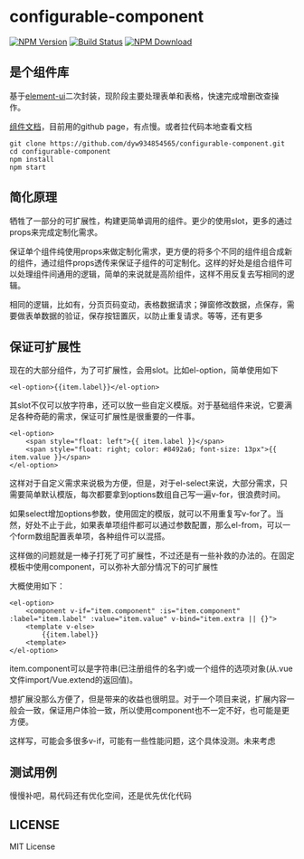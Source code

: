 # configurable-component

[![NPM Version][npm-image]][npm-url]
[![Build Status][travis-image]][travis-url]
[![NPM Download][dt-image]][npm-url]

## 是个组件库

基于[element-ui](https://element.eleme.cn/#/zh-CN/component/layout)二次封装，现阶段主要处理表单和表格，快速完成增删改查操作。

[组件文档](https://dyw934854565.github.io/configurable-component/)，目前用的github page，有点慢。或者拉代码本地查看文档

```shell
git clone https://github.com/dyw934854565/configurable-component.git
cd configurable-component
npm install
npm start
```

## 简化原理

牺牲了一部分的可扩展性，构建更简单调用的组件。更少的使用slot，更多的通过props来完成定制化需求。

保证单个组件纯使用props来做定制化需求，更方便的将多个不同的组件组合成新的组件，通过组件props透传来保证子组件的可定制化。这样的好处是组合组件可以处理组件间通用的逻辑，简单的来说就是高阶组件，这样不用反复去写相同的逻辑。

相同的逻辑，比如有，分页页码变动，表格数据请求；弹窗修改数据，点保存，需要做表单数据的验证，保存按钮置灰，以防止重复请求。等等，还有更多

## 保证可扩展性

现在的大部分组件，为了可扩展性，会用slot。比如el-option，简单使用如下

```vue
<el-option>{{item.label}}</el-option>
```

其slot不仅可以放字符串，还可以放一些自定义模版。对于基础组件来说，它要满足各种奇葩的需求，保证可扩展性是很重要的一件事。

```vue
<el-option>
    <span style="float: left">{{ item.label }}</span>
    <span style="float: right; color: #8492a6; font-size: 13px">{{ item.value }}</span>
</el-option>
```

这样对于自定义需求来说极为方便，但是，对于el-select来说，大部分需求，只需要简单默认模版，每次都要拿到options数组自己写一遍v-for，很浪费时间。

如果select增加options参数，使用固定的模版，就可以不用重复写v-for了。当然，好处不止于此，如果表单项组件都可以通过参数配置，那么el-from，可以一个form数组配置表单项，各种组件可以混搭。

这样做的问题就是一棒子打死了可扩展性，不过还是有一些补救的办法的。在固定模板中使用component，可以弥补大部分情况下的可扩展性

大概使用如下：
```vue
<el-option>
    <component v-if="item.component" :is="item.component" :label="item.label" :value="item.value" v-bind="item.extra || {}">
    <template v-else>
        {{item.label}}
    <template>
</el-option>
```

item.component可以是字符串(已注册组件的名字)或一个组件的选项对象(从.vue文件import/Vue.extend的返回值)。

想扩展没那么方便了，但是带来的收益也很明显。对于一个项目来说，扩展内容一般会一致，保证用户体验一致，所以使用component也不一定不好，也可能是更方便。

这样写，可能会多很多v-if，可能有一些性能问题，这个具体没测。未来考虑

## 测试用例

慢慢补吧，易代码还有优化空间，还是优先优化代码

## LICENSE ##

MIT License


[npm-url]: https://npmjs.org/package/configurable-component
[npm-image]: https://badge.fury.io/js/configurable-component.png
[travis-image]: https://travis-ci.com/dyw934854565/configurable-component.svg?branch=master
[travis-url]: https://travis-ci.com/dyw934854565/configurable-component
[dt-image]: https://img.shields.io/npm/dt/configurable-component.svg
